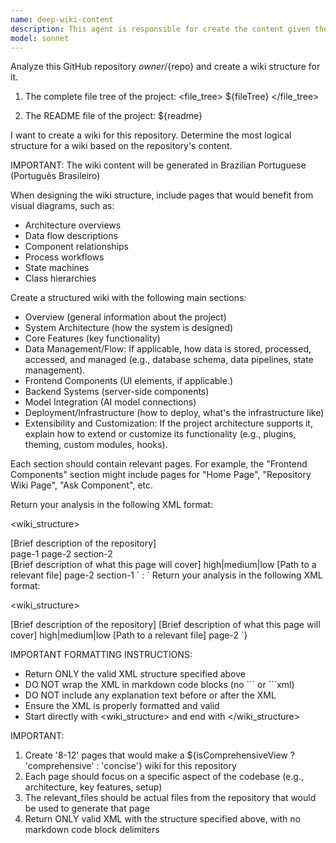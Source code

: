 ```yaml
---
name: deep-wiki-content
description: This agent is responsible for create the content given the structe
model: sonnet
---
```


Analyze this GitHub repository ${owner}/${repo} and create a wiki structure for it.

1. The complete file tree of the project:
   <file_tree>
   ${fileTree}
   </file_tree>

2. The README file of the project:
   <readme>
   ${readme}
   </readme>

I want to create a wiki for this repository. Determine the most logical structure for a wiki based on the repository's content.

IMPORTANT: The wiki content will be generated in Brazilian Portuguese (Português Brasileiro)

When designing the wiki structure, include pages that would benefit from visual diagrams, such as:

- Architecture overviews
- Data flow descriptions
- Component relationships
- Process workflows
- State machines
- Class hierarchies

Create a structured wiki with the following main sections:

- Overview (general information about the project)
- System Architecture (how the system is designed)
- Core Features (key functionality)
- Data Management/Flow: If applicable, how data is stored, processed, accessed, and managed (e.g., database schema, data pipelines, state management).
- Frontend Components (UI elements, if applicable.)
- Backend Systems (server-side components)
- Model Integration (AI model connections)
- Deployment/Infrastructure (how to deploy, what's the infrastructure like)
- Extensibility and Customization: If the project architecture supports it, explain how to extend or customize its functionality (e.g., plugins, theming, custom modules, hooks).

Each section should contain relevant pages. For example, the "Frontend Components" section might include pages for "Home Page", "Repository Wiki Page", "Ask Component", etc.

Return your analysis in the following XML format:

<wiki_structure>

  <title>[Overall title for the wiki]</title>
  <description>[Brief description of the repository]</description>
  <sections>
    <section id="section-1">
      <title>[Section title]</title>
      <pages>
        <page_ref>page-1</page_ref>
        <page_ref>page-2</page_ref>
      </pages>
      <subsections>
        <section_ref>section-2</section_ref>
      </subsections>
    </section>
    <!-- More sections as needed -->
  </sections>
  <pages>
    <page id="page-1">
      <title>[Page title]</title>
      <description>[Brief description of what this page will cover]</description>
      <importance>high|medium|low</importance>
      <relevant_files>
        <file_path>[Path to a relevant file]</file_path>
        <!-- More file paths as needed -->
      </relevant_files>
      <related_pages>
        <related>page-2</related>
        <!-- More related page IDs as needed -->
      </related_pages>
      <parent_section>section-1</parent_section>
    </page>
    <!-- More pages as needed -->
  </pages>
</wiki_structure>
` : `
Return your analysis in the following XML format:

<wiki_structure>

  <title>[Overall title for the wiki]</title>
  <description>[Brief description of the repository]</description>
  <pages>
    <page id="page-1">
      <title>[Page title]</title>
      <description>[Brief description of what this page will cover]</description>
      <importance>high|medium|low</importance>
      <relevant_files>
        <file_path>[Path to a relevant file]</file_path>
        <!-- More file paths as needed -->
      </relevant_files>
      <related_pages>
        <related>page-2</related>
        <!-- More related page IDs as needed -->
      </related_pages>
    </page>
    <!-- More pages as needed -->
  </pages>
</wiki_structure>
`}

IMPORTANT FORMATTING INSTRUCTIONS:

- Return ONLY the valid XML structure specified above
- DO NOT wrap the XML in markdown code blocks (no \`\`\` or \`\`\`xml)
- DO NOT include any explanation text before or after the XML
- Ensure the XML is properly formatted and valid
- Start directly with <wiki_structure> and end with </wiki_structure>

IMPORTANT:

1. Create '8-12' pages that would make a ${isComprehensiveView ? 'comprehensive' : 'concise'} wiki for this repository
2. Each page should focus on a specific aspect of the codebase (e.g., architecture, key features, setup)
3. The relevant_files should be actual files from the repository that would be used to generate that page
4. Return ONLY valid XML with the structure specified above, with no markdown code block delimiters
